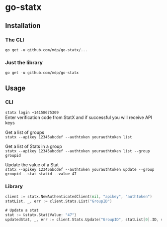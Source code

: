 # go-statx

## Installation


### The CLI

`go get -u github.com/mdp/go-statx/...`

### Just the library

`go get -u github.com/mdp/go-statx`

## Usage


### CLI

`statx login +14158675309`  
Enter verification code from StatX and if successful you will receive API keys

Get a list of groups  
`statx --apikey 12345abcdef --authtoken yourauthtoken list`

Get a list of Stats in a group  
`statx --apikey 12345abcdef --authtoken yourauthtoken list --group groupid`

Update the value of a Stat  
`statx --apikey 12345abcdef --authtoken yourauthtoken update --group groupid --stat statid --value 47`

### Library

```go
client := statx.NewAuthenticatedClient(nil, "apikey", "authtoken")
statList, _, err := client.Stats.List("GroupID")

# Update a stat
stat := &statx.Stat{Value: "47"}
updatedStat, _, err := client.Stats.Update("GroupID", statList[0].ID, stat)
```

